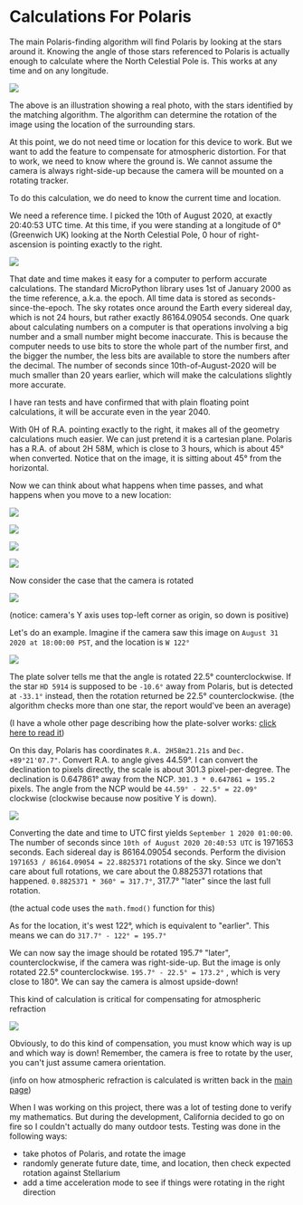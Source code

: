 Calculations For Polaris
========================

The main Polaris-finding algorithm will find Polaris by looking at the stars around it. Knowing the angle of those stars referenced to Polaris is actually enough to calculate where the North Celestial Pole is. This works at any time and on any longitude.

![](img/calc/rotated_match.png)

The above is an illustration showing a real photo, with the stars identified by the matching algorithm. The algorithm can determine the rotation of the image using the location of the surrounding stars.

At this point, we do not need time or location for this device to work. But we want to add the feature to compensate for atmospheric distortion. For that to work, we need to know where the ground is. We cannot assume the camera is always right-side-up because the camera will be mounted on a rotating tracker.

To do this calculation, we do need to know the current time and location.

We need a reference time. I picked the 10th of August 2020, at exactly 20:40:53 UTC time. At this time, if you were standing at a longitude of 0° (Greenwich UK) looking at the North Celestial Pole, 0 hour of right-ascension is pointing exactly to the right.

![](img/calc/epoch.png)

That date and time makes it easy for a computer to perform accurate calculations. The standard MicroPython library uses 1st of January 2000 as the time reference, a.k.a. the epoch. All time data is stored as seconds-since-the-epoch. The sky rotates once around the Earth every sidereal day, which is not 24 hours, but rather exactly 86164.09054 seconds. One quark about calculating numbers on a computer is that operations involving a big number and a small number might become inaccurate. This is because the computer needs to use bits to store the whole part of the number first, and the bigger the number, the less bits are available to store the numbers after the decimal. The number of seconds since 10th-of-August-2020 will be much smaller than 20 years earlier, which will make the calculations slightly more accurate.

I have ran tests and have confirmed that with plain floating point calculations, it will be accurate even in the year 2040.

With 0H of R.A. pointing exactly to the right, it makes all of the geometry calculations much easier. We can just pretend it is a cartesian plane. Polaris has a R.A. of about 2H 58M, which is close to 3 hours, which is about 45° when converted. Notice that on the image, it is sitting about 45° from the horizontal.

Now we can think about what happens when time passes, and what happens when you move to a new location:

![](img/calc/timeplus3h.png)

![](img/calc/timeminus3h.png)

![](img/calc/relocate45e.png)

![](img/calc/relocate45w.png)

Now consider the case that the camera is rotated

![](img/calc/camrotated.png)

(notice: camera's Y axis uses top-left corner as origin, so down is positive)

Let's do an example. Imagine if the camera saw this image on `August 31 2020 at 18:00:00 PST`, and the location is `W 122°`

![](img/calc/rotated_match_marked.png)

The plate solver tells me that the angle is rotated 22.5° counterclockwise. If the star `HD 5914` is supposed to be `-10.6°` away from Polaris, but is detected at `-33.1°` instead, then the rotation returned be 22.5° counterclockwise. (the algorithm checks more than one star, the report would've been an average)

(I have a whole other page describing how the plate-solver works: [click here to read it](Main-Algorithm-Development))

On this day, Polaris has coordinates `R.A. 2H58m21.21s` and `Dec. +89°21'07.7"`. Convert R.A. to angle gives 44.59°. I can convert the declination to pixels directly, the scale is about 301.3 pixel-per-degree. The declination is 0.647861° away from the NCP. `301.3 * 0.647861 = 195.2` pixels. The angle from the NCP would be `44.59° - 22.5° = 22.09°` clockwise (clockwise because now positive Y is down).

![](img/calc/ncp_result.png)

Converting the date and time to UTC first yields `September 1 2020 01:00:00`. The number of seconds since `10th of August 2020 20:40:53 UTC` is 1971653 seconds. Each sidereal day is 86164.09054 seconds. Perform the division `1971653 / 86164.09054 = 22.8825371` rotations of the sky. Since we don't care about full rotations, we care about the 0.8825371 rotations that happened. `0.8825371 * 360° = 317.7°`, 317.7° "later" since the last full rotation.

(the actual code uses the `math.fmod()` function for this)

As for the location, it's west 122°, which is equivalent to "earlier". This means we can do `317.7° - 122° = 195.7°`

We can now say the image should be rotated 195.7° "later", counterclockwise, if the camera was right-side-up. But the image is only rotated 22.5° counterclockwise. `195.7° - 22.5° = 173.2°` , which is very close to 180°. We can say the camera is almost upside-down!

This kind of calculation is critical for compensating for atmospheric refraction

![](img/atmospheric_refraction.png)

Obviously, to do this kind of compensation, you must know which way is up and which way is down! Remember, the camera is free to rotate by the user, you can't just assume camera orientation.

(info on how atmospheric refraction is calculated is written back in the [main page](Polar-Scope))

When I was working on this project, there was a lot of testing done to verify my mathematics. But during the development, California decided to go on fire so I couldn't actually do many outdoor tests. Testing was done in the following ways:

 * take photos of Polaris, and rotate the image
 * randomly generate future date, time, and location, then check expected rotation against Stellarium
 * add a time acceleration mode to see if things were rotating in the right direction
